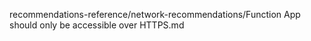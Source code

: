 recommendations-reference/network-recommendations/Function App should only be accessible over HTTPS.md
